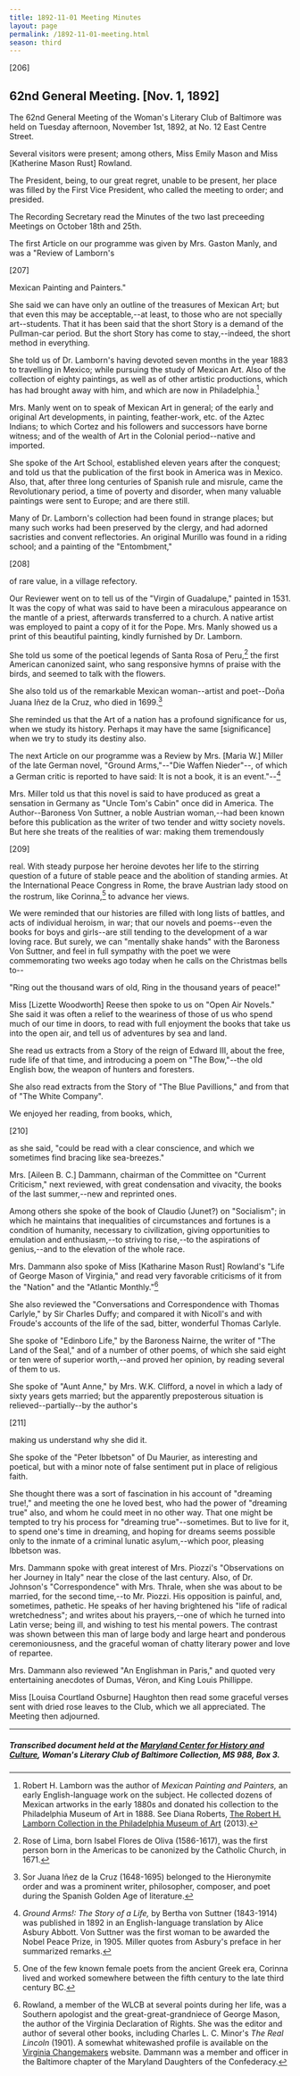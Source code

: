 ```yaml
---
title: 1892-11-01 Meeting Minutes
layout: page
permalink: /1892-11-01-meeting.html
season: third
---
```


<style>
    #maincontent{
        font-size:1.4em;
    }
</style>
[206]

## 62nd General Meeting. [Nov. 1, 1892]

The 62nd General Meeting of the Woman's Literary Club of Baltimore was held on Tuesday afternoon, November 1st, 1892, at No. 12 East Centre Street.

Several visitors were present; among others, Miss Emily Mason and Miss [Katherine Mason Rust] Rowland.

The President, being, to our great regret, unable to be present, her place was filled by the First Vice President, who called the meeting to order; and presided.

The Recording Secretary read the Minutes of the two last preceeding Meetings on October 18th and 25th.

The first Article on our programme was given by Mrs. Gaston Manly, and was a "Review of Lamborn's

[207]

Mexican Painting and Painters."

She said we can have only an outline of the treasures of Mexican Art; but that even this may be acceptable,--at least, to those who are not specially art--students. That it has been said that the short Story is a demand of the Pullman-car period. But the short Story has come to stay,--indeed, the short method in everything.

She told us of Dr. Lamborn's having devoted seven months in the year 1883 to travelling in Mexico; while pursuing the study of Mexican Art. Also of the collection of eighty paintings, as well as of other artistic productions, which has had brought away with him, and which are now in Philadelphia.[^Lamborn]

[^Lamborn]: Robert H. Lamborn was the author of _Mexican Painting and Painters,_ an early English-language work on the subject. He collected dozens of Mexican artworks in the early 1880s and donated his collection to the Philadelphia Museum of Art in 1888.  See Diana Roberts, [The Robert H. Lamborn Collection in the Philadelphia Museum of Art](https://www.researchgate.net/publication/236889982_The_Robert_H_lamborn_Collection_in_the_Philadelphia_Museum_of_Art) (2013).

Mrs. Manly went on to speak of Mexican Art in general; of the early and original Art developments, in painting, feather-work, etc. of the Aztec Indians; to which Cortez and his followers and successors have borne witness; and of the wealth of Art in the Colonial period--native and imported.

She spoke of the Art School, established eleven years after the conquest; and told us that the publication of the first book in America was in Mexico. Also, that, after three long centuries of Spanish rule and misrule, came the Revolutionary period, a time of poverty and disorder, when many valuable paintings were sent to Europe; and are there still.

Many of Dr. Lamborn's collection had been found in strange places; but many such works had been preserved by the clergy, and had adorned sacristies and convent reflectories. An original Murillo was found in a riding school; and a painting of the "Entombment,"

[208]

of rare value, in a village refectory.

Our Reviewer went on to tell us of the "Virgin of Guadalupe," painted in 1531. It was the copy of what was said to have been a miraculous appearance on the mantle of a priest, afterwards transferred to a church. A native artist was employed to paint a copy of it for the Pope. Mrs. Manly showed us a print of this beautiful painting, kindly furnished by Dr. Lamborn.

She told us some of the poetical legends of Santa Rosa of Peru,[^Rose] the first American canonized saint, who sang responsive hymns of praise with the birds, and seemed to talk with the flowers.

[^Rose]: Rose of Lima, born Isabel Flores de Oliva (1586-1617), was the first person born in the Americas to be canonized by the Catholic Church, in 1671.
 
She also told us of the remarkable Mexican woman--artist and poet--Doña Juana Iñez de la Cruz, who died in 1699.[^SorJuana]

[^SorJuana]: Sor Juana Iñez de la Cruz (1648-1695) belonged to the Hieronymite order and was a prominent writer, philosopher, composer, and poet during the Spanish Golden Age of literature.
 
She reminded us that the Art of a nation has a profound significance for us, when we study its history. Perhaps it may have the same [significance] when we try to study its destiny also.

The next Article on our programme was a Review by Mrs. [Maria W.] Miller of the late German novel, "Ground Arms,"--"Die Waffen Nieder"--, of which a German critic is reported to have said: It is not a book, it is an event."--[^Ground]

[^Ground]: _Ground Arms!: The Story of a Life,_ by Bertha von Suttner (1843-1914) was published in 1892 in an English-language translation by Alice Asbury Abbott. Von Suttner was the first woman to be awarded the Nobel Peace Prize, in 1905. Miller quotes from Asbury's preface in her summarized remarks.

Mrs. Miller told us that this novel is said to have produced as great a sensation in Germany as "Uncle Tom's Cabin" once did in America. The Author--Baroness Von Suttner, a noble Austrian woman,--had been known before this publication as the writer of two tender and witty society novels. But here she treats of the realities of war: making them tremendously

[209]

real. With steady purpose her heroine devotes her life to the stirring question of a future of stable peace and the abolition of standing armies. At the International Peace Congress in Rome, the brave Austrian lady stood on the rostrum, like Corinna,[^Corinna] to advance her views.

[^Corinna]: One of the few known female poets from the ancient Greek era, Corinna lived and worked somewhere between the fifth century to the late third century BC.

We were reminded that our histories are filled with long lists of battles, and acts of individual heroism, in war; that our novels and poems--even the books for boys and girls--are still tending to the development of a war loving race. But surely, we can "mentally shake hands" with the Baroness Von Suttner, and feel in full sympathy with the poet we were commemorating two weeks ago today when he calls on the Christmas bells to--

<POETRY>
"Ring out the thousand wars of old,
Ring in the thousand years of peace!"
</POETRY>

Miss [Lizette Woodworth] Reese then spoke to us on "Open Air Novels." She said it was often a relief to the weariness of those of us who spend much of our time in doors, to read with full enjoyment the books that take us into the open air, and tell us of adventures by sea and land.

She read us extracts from a Story of the reign of Edward III, about the free, rude life of that time, and introducing a poem on "The Bow,"--the old English bow, the weapon of hunters and foresters.

She also read extracts from the Story of "The Blue Pavillions," and from that of "The White Company".

We enjoyed her reading, from books, which,

[210]

as she said, "could be read with a clear conscience, and which we sometimes find bracing like sea-breezes."

Mrs. [Aileen B. C.] Dammann, chairman of the Committee on "Current Criticism," next reviewed, with great condensation and vivacity, the books of the last summer,--new and reprinted ones.

Among others she spoke of the book of Claudio (Junet?) on "Socialism"; in which he maintains that inequalities of circumstances and fortunes is a condition of humanity, necessary to civilization, giving opportunities to emulation and enthusiasm,--to striving to rise,--to the aspirations of genius,--and to the elevation of the whole race.

Mrs. Dammann also spoke of Miss [Katharine Mason Rust] Rowland's "Life of George Mason of Virginia," and read very favorable criticisms of it from the "Nation" and the "Atlantic Monthly."[^Rowland]

[^Rowland]: Rowland, a member of the WLCB at several points during her life, was a Southern apologist and the great-great-grandniece of George Mason, the author of the Virginia Declaration of Rights. She was the editor and author of several other books, including Charles L. C. Minor's _The Real Lincoln_ (1901). A somewhat whitewashed profile is available on the [Virginia Changemakers](https://edu.lva.virginia.gov/changemakers/items/show/220) website. Dammann was a member and officer in the Baltimore chapter of the Maryland Daughters of the Confederacy.

She also reviewed the "Conversations and Correspondence with Thomas Carlyle," by Sir Charles Duffy; and compared it with Nicoll's and with Froude's accounts of the life of the sad, bitter, wonderful Thomas Carlyle.

She spoke of "Edinboro Life," by the Baroness Nairne, the writer of "The Land of the Seal," and of a number of other poems, of which she said eight or ten were of superior worth,--and proved her opinion, by reading several of them to us.

She spoke of "Aunt Anne," by Mrs. W.K. Clifford, a novel in which a lady of sixty years gets married; but the apparently preposterous situation is relieved--partially--by the author's

[211]

making us understand why she did it.

She spoke of the "Peter Ibbetson" of Du Maurier, as interesting and poetical, but with a minor note of false sentiment put in place of religious faith.

She thought there was a sort of fascination in his account of "dreaming true!," and meeting the one he loved best, who had the power of "dreaming true" also, and whom he could meet in no other way. That one might be tempted to try his process for "dreaming true"--sometimes. But to live for it, to spend one's time in dreaming, and hoping for dreams seems possible only to the inmate of a criminal lunatic asylum,--which poor, pleasing Ibbetson was.

Mrs. Dammann spoke with great interest of Mrs. Piozzi's "Observations on her Journey in Italy" near the close of the last century. Also, of Dr. Johnson's "Correspondence" with Mrs. Thrale, when she was about to be married, for the second time,--to Mr. Piozzi. His opposition is painful, and, sometimes, pathetic. He speaks of her having brightened his "life of radical wretchedness"; and writes about his prayers,--one of which he turned into Latin verse; being ill, and wishing to test his mental powers. The contrast was shown between this man of large body and large heart and ponderous ceremoniousness, and the graceful woman of chatty literary power and love of repartee.

Mrs. Dammann also reviewed "An Englishman in Paris," and quoted very entertaining anecdotes of Dumas, Véron, and King Louis Phillippe.

Miss [Louisa Courtland Osburne] Haughton then read some graceful verses sent with dried rose leaves to the Club, which we all appreciated. The Meeting then adjourned.

<hr>

##### Transcribed document held at the [Maryland Center for History and Culture](http://mdhs.org/), Woman's Literary Club of Baltimore Collection, MS 988, Box 3. 